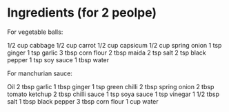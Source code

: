 # Ingredients (for 2 peolpe)

For vegetable balls:

1/2 cup cabbage
1/2 cup carrot
1/2 cup capsicum
1/2 cup spring onion
1 tsp ginger
1 tsp garlic
3 tbsp corn flour
2 tbsp maida
2 tsp salt
2 tsp black pepper
1 tsp soy sauce
1 tbsp water


For manchurian sauce:

Oil
2 tbsp garlic
1 tbsp ginger
1 tsp green chilli
2 tbsp spring onion
2 tbsp tomato ketchup
2 tbsp chilli sauce
1 tsp soya sauce
1 tsp vinegar
1 1/2 tbsp salt
1 tbsp black pepper
3 tbsp corn flour
1 cup water